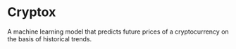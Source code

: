 # Cryptox

A machine learning model that predicts future prices of a cryptocurrency on the basis of historical trends.
